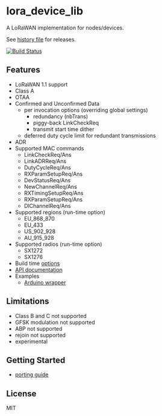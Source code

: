 lora_device_lib
===============

A LoRaWAN implementation for nodes/devices.

See [history file](history.md) for releases.

[![Build Status](https://travis-ci.org/cjhdev/lora_device_lib.svg?branch=master)](https://travis-ci.org/cjhdev/lora_device_lib)

## Features

- LoRaWAN 1.1 support 
- Class A
- OTAA
- Confirmed and Unconfirmed Data
    - per invocation options (overriding global settings)
        - redundancy (nbTrans)
        - piggy-back LinkCheckReq
        - transmit start time dither
    - deferred duty cycle limit for redundant transmissions
- ADR
- Supported MAC commands
    - LinkCheckReq/Ans
    - LinkADRReq/Ans
    - DutyCycleReq/Ans
    - RXParamSetupReq/Ans
    - DevStatusReq/Ans
    - NewChannelReq/Ans
    - RXTimingSetupReq/Ans
    - RXParamSetupReq/Ans
    - DlChannelReq/Ans
- Supported regions (run-time option)
    - EU_868_870
    - EU_433
    - US_902_928
    - AU_915_928
- Supported radios (run-time option)
    - SX1272
    - SX1276
- Build time [options](https://cjhdev.github.io/lora_device_lib_api/group__ldl__build__options.html)
- [API documentation](https://cjhdev.github.io/lora_device_lib_api/)
- Examples
    - [Arduino wrapper](bindings/arduino/output/arduino_ldl)
    
## Limitations

- Class B and C not supported
- GFSK modulation not supported
- ABP not supported
- rejoin not supported
- experimental

## Getting Started

- [porting guide](porting.md)

## License

MIT
